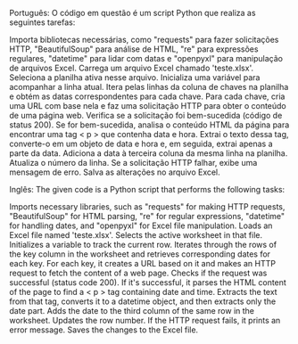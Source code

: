 Português:
O código em questão é um script Python que realiza as seguintes tarefas:

Importa bibliotecas necessárias, como "requests" para fazer solicitações HTTP, "BeautifulSoup" para análise de HTML, "re" para expressões regulares, "datetime" para lidar com datas e "openpyxl" para manipulação de arquivos Excel.
Carrega um arquivo Excel chamado 'teste.xlsx'.
Seleciona a planilha ativa nesse arquivo.
Inicializa uma variável para acompanhar a linha atual.
Itera pelas linhas da coluna de chaves na planilha e obtém as datas correspondentes para cada chave.
Para cada chave, cria uma URL com base nela e faz uma solicitação HTTP para obter o conteúdo de uma página web.
Verifica se a solicitação foi bem-sucedida (código de status 200).
Se for bem-sucedida, analisa o conteúdo HTML da página para encontrar uma tag < p > que contenha data e hora.
Extrai o texto dessa tag, converte-o em um objeto de data e hora e, em seguida, extrai apenas a parte da data.
Adiciona a data à terceira coluna da mesma linha na planilha.
Atualiza o número da linha.
Se a solicitação HTTP falhar, exibe uma mensagem de erro.
Salva as alterações no arquivo Excel.


Inglês:
The given code is a Python script that performs the following tasks:

Imports necessary libraries, such as "requests" for making HTTP requests, "BeautifulSoup" for HTML parsing, "re" for regular expressions, "datetime" for handling dates, and "openpyxl" for Excel file manipulation.
Loads an Excel file named 'teste.xlsx'.
Selects the active worksheet in that file.
Initializes a variable to track the current row.
Iterates through the rows of the key column in the worksheet and retrieves corresponding dates for each key.
For each key, it creates a URL based on it and makes an HTTP request to fetch the content of a web page.
Checks if the request was successful (status code 200).
If it's successful, it parses the HTML content of the page to find a < p > tag containing date and time.
Extracts the text from that tag, converts it to a datetime object, and then extracts only the date part.
Adds the date to the third column of the same row in the worksheet.
Updates the row number.
If the HTTP request fails, it prints an error message.
Saves the changes to the Excel file.




